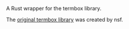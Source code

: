 
A Rust wrapper for the termbox library.

The [original termbox library](https://github.com/nsf/termbox) was
created by nsf.


